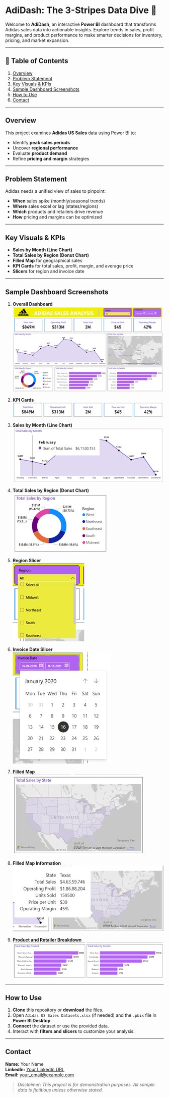 # AdiDash: The 3-Stripes Data Dive 🚀

Welcome to **AdiDash**, an interactive **Power BI** dashboard that transforms Adidas sales data into actionable insights. Explore trends in sales, profit margins, and product performance to make smarter decisions for inventory, pricing, and market expansion.

---

## 📌 Table of Contents
1. [Overview](#overview)  
2. [Problem Statement](#problem-statement)  
3. [Key Visuals & KPIs](#key-visuals--kpis)  
4. [Sample Dashboard Screenshots](#sample-dashboard-screenshots)  
5. [How to Use](#how-to-use)  
6. [Contact](#contact)  

---

## Overview
This project examines **Adidas US Sales** data using Power BI to:  
- Identify **peak sales periods**  
- Uncover **regional performance**  
- Evaluate **product demand**  
- Refine **pricing and margin** strategies  

---

## Problem Statement
Adidas needs a unified view of sales to pinpoint:  
- **When** sales spike (monthly/seasonal trends)  
- **Where** sales excel or lag (states/regions)  
- **Which** products and retailers drive revenue  
- **How** pricing and margins can be optimized  

---

## Key Visuals & KPIs
- **Sales by Month (Line Chart)**  
- **Total Sales by Region (Donut Chart)**  
- **Filled Map** for geographical sales  
- **KPI Cards** for total sales, profit, margin, and average price  
- **Slicers** for region and invoice date  

---

## Sample Dashboard Screenshots

1. **Overall Dashboard**  
   [![Overall Dashboard](./dashboard_screen-shot/overall%20dashboard.png)](./dashboard_screen-shot/overall%20dashboard.png)

2. **KPI Cards**  
   [![KPI Cards](./dashboard_screen-shot/kpicards.png)](./dashboard_screen-shot/kpicards.png)

3. **Sales by Month (Line Chart)**  
   [![Sales by Month](./dashboard_screen-shot/slaesbymonthline.png)](./dashboard_screen-shot/slaesbymonthline.png)

4. **Total Sales by Region (Donut Chart)**  
   [![Total Sales by Region](./dashboard_screen-shot/totalsalesbyregiondonut.png)](./dashboard_screen-shot/totalsalesbyregiondonut.png)

5. **Region Slicer**  
   [![Region Slicer](./dashboard_screen-shot/region-slicer.png)](./dashboard_screen-shot/region-slicer.png)

6. **Invoice Date Slicer**  
   [![Invoice Date Slicer](./dashboard_screen-shot/invoicedate-slicer.png)](./dashboard_screen-shot/invoicedate-slicer.png)

7. **Filled Map**  
   [![Filled Map](./dashboard_screen-shot/filledmap.png)](./dashboard_screen-shot/filledmap.png)

8. **Filled Map Information**  
   [![Filled Map Information](./dashboard_screen-shot/filledmap%20information.png)](./dashboard_screen-shot/filledmap%20information.png)

9. **Product and Retailer Breakdown**  
   [![Product and Retailer Breakdown](./dashboard_screen-shot/product%20and%20retailer%20breakdown.png)](./dashboard_screen-shot/product%20and%20retailer%20breakdown.png)

---

## How to Use
1. **Clone** this repository or **download** the files.  
2. Open `Adidas US Sales Datasets.xlsx` (if needed) and the `.pbix` file in **Power BI Desktop**.  
3. **Connect** the dataset or use the provided data.  
4. Interact with **filters and slicers** to customize your analysis.  

---

## Contact
**Name:** Your Name  
**LinkedIn:** [Your LinkedIn URL](#)  
**Email:** [your_email@example.com](mailto:your_email@example.com)

> _Disclaimer: This project is for demonstration purposes. All sample data is fictitious unless otherwise stated._
